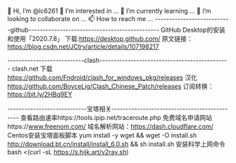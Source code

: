 👋 Hi, I’m @lc6261
👀 I’m interested in ...
🌱 I’m currently learning ...
💞️ I’m looking to collaborate on ...
📫 How to reach me ...
---------------------------github----------------------------------------------
GitHub Desktop的安装和使用「2020.7.8」
下载:https://desktop.github.com/
原文链接：https://blog.csdn.net/JCtry/article/details/107198217

---------------------------clash----------------------------------------------
clash.net
下载
https://github.com/Fndroid/clash_for_windows_pkg/releases
汉化
https://github.com/BoyceLig/Clash_Chinese_Patch/releases
订阅转换：https://bit.ly/2HBq9EY



----------------------------宝塔相关---------------------------------------------
查看路由速率https://tools.ipip.net/traceroute.php
免费域名申请网站https://www.freenom.com/ 
域名解析网站：https://dash.cloudflare.com/
Centos安装宝塔面板脚本
yum install -y wget && wget -O install.sh http://download.bt.cn/install/install_6.0.sh && sh install.sh
安装科学上网命令
bash <(curl -sL https://s.hijk.art/v2ray.sh)



